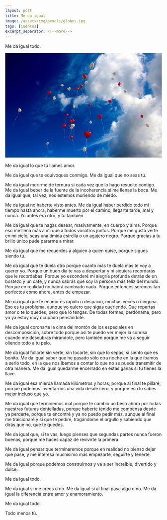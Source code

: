 ```yaml
---
layout: post
title: Me da igual
image: /assets/img/pexels/globos.jpg
tags: [Cuentos]
excerpt_separator: <!--more-->
---
```


Me da igual todo.

<!--more-->
[![globos](/assets/img/pexels/globos.jpg)](/assets/img/pexels/globos.jpg)

Me da igual lo que tú llames amor.

Me da igual que te equivoques conmigo. Me da igual que no seas tú.
 
Me da igual morirme de ternura si cada vez que lo hago resucito contigo. Me da igual beber de la fuente de la incoherencia si me llenas la boca. Me da igual que, tal vez, nos estemos muriendo de miedo.

Me da igual no haberte visto antes. Me da igual haber perdido todo mi tiempo hasta ahora, haberme muerto por el camino, llegarte tarde, mal y nunca. Yo antes era otro, y tú también.

Me da igual que te hagas desear, masivamente, en cuerpo y alma. Porque eso me llena más a mí que a todos vosotros juntos. Porque me gusta verte en mi cielo, seas una tímida estrella o un agujero negro. Porque gracias a tu brillo único pude pararme a mirar.

Me da igual que me recuerdes a alguien a quien quise, porque sigues siendo tú.

Me da igual que te duela otro porque cuanto más te duela más te voy a querer yo. Porque un buen día te vas a despertar y ni siquiera recordarás que le recordabas. Porque yo esconderé mi alegría profunda detrás de un bostezo y un café, y nunca sabrás que soy la persona más feliz del mundo. Porque en realidad no habrá cambiado nada. Porque entonces seremos tan perfectos como ahora, antes de empezar.

Me da igual que te enamores rápido o despacio, muchas veces o ninguna. Eso es tu problema, aunque yo quiero que sigas queriendo. Que repartas amor o te lo quedes, pero que lo tengas. De todas formas, perdóname, pero yo ya estoy muy ocupado pensándote. 

Me da igual coronarte la cima del montón de los especiales en descomposición, sobre todo porque así te puedo ver mejor la sonrisa cuando me descubras mirándote, pero también porque me va a seguir oliendo todo a tu pelo.

Me da igual follarte sin verte, sin tocarte, sin que lo sepas, si siento que es bonito. Me da igual saber que he pasado sólo otra noche en la que íbamos a serlo todo, en la que nos íbamos a contar lo que no se puede transmitir de otra manera. Me da igual quedarme encerrado en estas ganas si tú tienes la llave.

Me da igual esa mierda llamada kilómetros y horas, porque al final te pillaré, porque podemos inventarnos una vida desde cero, y porque eso lo sabes mejor incluso que yo.

Me da igual que terminemos mal porque te cambio un beso ahora por todas nuestras futuras dentelladas, porque haberte tenido me compensa desde ya perderte, porque te encontré y ya no puedo pedir más, aunque al final me traicionaré y sí que te pediré, tragándome el orgullo y sabiendo que dirás que no, que te quedes.

Me da igual que, si te vas, luego pienses que segundas partes nunca fueron buenas, porque me haces capaz de revivirte la primera.

Me da igual pensar que terminaremos porque en realidad no pienso dejar que pase, y me interesa muchísimo más empezarte, seguirte y tenerte.

Me da igual porque podemos construirnos y va a ser increible, divertido y dulce.

Me da igual todo.

Me da igual si me crees o no. Me da igual si al final pasa algo o no. Me da igual la diferencia entre amor y enamoramiento.

Me da igual todo.

Todo menos tú.

